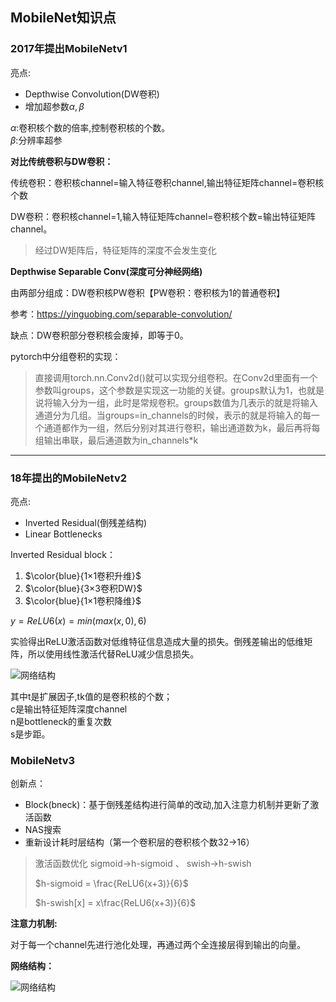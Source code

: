 ## MobileNet知识点
### 2017年提出MobileNetv1
亮点:
-   Depthwise Convolution(DW卷积)
-   增加超参数$\alpha,\beta$  

$\alpha$:卷积核个数的倍率,控制卷积核的个数。  
$\beta$:分辨率超参

**对比传统卷积与DW卷积：**  

传统卷积：卷积核channel=输入特征卷积channel,输出特征矩阵channel=卷积核个数  

DW卷积：卷积核channel=1,输入特征矩阵channel=卷积核个数=输出特征矩阵channel。
> 经过DW矩阵后，特征矩阵的深度不会发生变化  
  
**Depthwise Separable Conv(深度可分神经网络)**

由两部分组成：DW卷积核PW卷积【PW卷积：卷积核为1的普通卷积】

参考：<https://yinguobing.com/separable-convolution/>

缺点：DW卷积部分卷积核会废掉，即等于0。

pytorch中分组卷积的实现：  
>直接调用torch.nn.Conv2d()就可以实现分组卷积。在Conv2d里面有一个参数叫groups，这个参数是实现这一功能的关键。groups默认为1，也就是说将输入分为一组，此时是常规卷积。groups数值为几表示的就是将输入通道分为几组。当groups=in_channels的时候，表示的就是将输入的每一个通道都作为一组，然后分别对其进行卷积，输出通道数为k，最后再将每组输出串联，最后通道数为in_channels*k

---
### 18年提出的MobileNetv2

亮点:
-   Inverted Residual(倒残差结构)
-   Linear Bottlenecks  

Inverted Residual block：  
1.  $\color{blue}{1×1卷积升维}$
2.  $\color{blue}{3×3卷积DW}$
3.  $\color{blue}{1×1卷积降维}$
 
 $y=ReLU6(x)=min(max(x,0),6)$

实验得出ReLU激活函数对低维特征信息造成大量的损失。倒残差输出的低维矩阵，所以使用线性激活代替ReLU减少信息损失。

![网络结构](https://pic.downk.cc/item/5fae453d1cd1bbb86b96276d.jpg)

其中t是扩展因子,tk值的是卷积核的个数；  
c是输出特征矩阵深度channel  
n是bottleneck的重复次数  
s是步距。
  
  
### MobileNetv3

创新点：
- Block(bneck)：基于倒残差结构进行简单的改动,加入注意力机制并更新了激活函数
- NAS搜索
- 重新设计耗时层结构（第一个卷积层的卷积核个数32->16）

> 激活函数优化 sigmoid->h-sigmoid 、 swish->h-swish  
>  
> $h-sigmoid = \frac{ReLU6(x+3)}{6}$
> 
> $h-swish[x] = x\frac{ReLU6(x+3)}{6}$

**注意力机制:**  

对于每一个channel先进行池化处理，再通过两个全连接层得到输出的向量。  

**网络结构：**  

![网络结构](https://img.imgdb.cn/item/6034bcaa5f4313ce253f7d7d.jpg)
